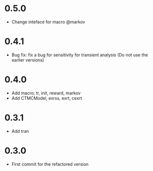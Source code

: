 # 0.5.0

- Change inteface for macro @markov

# 0.4.1

- Bug fix: fix a bug for sensitivity for transient analysis (Do not use the earlier versions)

# 0.4.0

- Add macro; tr, init, reward, markov
- Add CTMCModel, exrss, exrt, cexrt

# 0.3.1

- Add tran

# 0.3.0

- First commit for the refactored version



